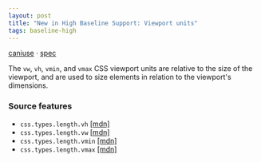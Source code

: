```yaml
---
layout: post
title: "New in High Baseline Support: Viewport units"
tags: baseline-high
---
```


[caniuse](https://caniuse.com/?search=viewport-units) · [spec](https://drafts.csswg.org/css-values-4/#viewport-relative-lengths)

The `vw`, `vh`, `vmin`, and `vmax` CSS viewport units are relative to the size of the viewport, and are used to size elements in relation to the viewport's dimensions.

### Source features

- ``css.types.length.vh`` [[mdn]](https://https://developer.mozilla.org/en-US/search?q=css.types.length.vh)
- ``css.types.length.vw`` [[mdn]](https://https://developer.mozilla.org/en-US/search?q=css.types.length.vw)
- ``css.types.length.vmin`` [[mdn]](https://https://developer.mozilla.org/en-US/search?q=css.types.length.vmin)
- ``css.types.length.vmax`` [[mdn]](https://https://developer.mozilla.org/en-US/search?q=css.types.length.vmax)
